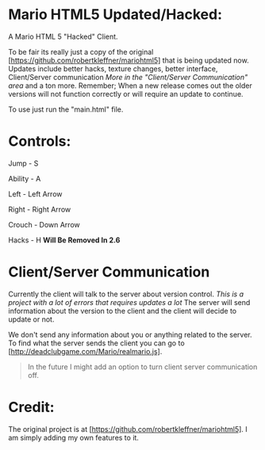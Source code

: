 # Mario HTML5 Updated/Hacked:
A Mario HTML 5 "Hacked" Client.

To be fair its really just a copy of the original [https://github.com/robertkleffner/mariohtml5] that is being updated now. Updates include better hacks, texture changes, better interface, Client/Server communication *More in the "Client/Server Communication" area* and a ton more. Remember; When a new release comes out the older versions will not function correctly or will require an update to continue.

To use just run the "main.html" file.

# Controls:
Jump - S

Ability - A

Left - Left Arrow

Right - Right Arrow

Crouch - Down Arrow

Hacks - H   **Will Be Removed In 2.6**

# Client/Server Communication
Currently the client will talk to the server about version control. *This is a project with a lot of errors that requires updates a lot* The server will send information about the version to the client and the client will decide to update or not.

We don't send any information about you or anything related to the server. To find what the server sends the client you can go to [http://deadclubgame.com/Mario/realmario.js].

> In the future I might add an option to turn client server communication off.

# Credit:
The original project is at [https://github.com/robertkleffner/mariohtml5]. I am simply adding my own features to it.
